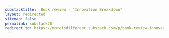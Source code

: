 ```yaml
---
substacktitle:  Book review - "Innovation Breakdown"
layout: redirected
sitemap: false
permalink: substack20
redirect_to: https://moreisdifferent.substack.com/p/book-review-innovation-breakdown
---
```

